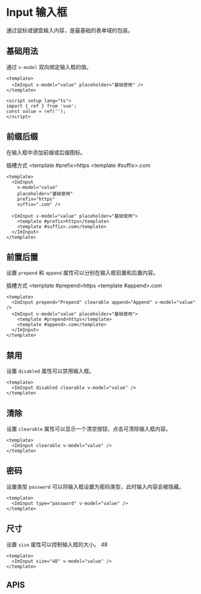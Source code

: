 # Input 输入框

通过鼠标或键盘输入内容，是最基础的表单域的包装。

## 基础用法

<script setup lang="ts">
import { ref } from 'vue';
const value = ref('');
const input = ref(null);
</script>

通过 `v-model` 双向绑定输入框的值。

<ImInput v-model="value" placeholder="基础使用" />

```vue
<template>
  <ImInput v-model="value" placeholder="基础使用" />
</template>

<script setup lang="ts">
import { ref } from 'vue';
const value = ref('');
</script>
```

## 前缀后缀

在输入框中添加前缀或后缀图标。

<ImInput v-model="value" placeholder="基础使用" prefix="https" suffix=".com" />

插槽方式
<ImInput v-model="value" placeholder="基础使用">
<template #prefix>https</template>
<template #suffix>.com</template>
</ImInput>

```vue
<template>
  <ImInput
    v-model="value"
    placeholder="基础使用"
    prefix="https"
    suffix=".com" />

  <ImInput v-model="value" placeholder="基础使用">
    <template #prefix>https</template>
    <template #suffix>.com</template>
  </ImInput>
</template>
```

## 前置后置

设置 `prepend` 和 `append` 属性可以分别在输入框前置和后置内容。

<ImInput prepend="Prepend" clearable append="Append" v-model="value" />

插槽方式
<ImInput v-model="value" placeholder="基础使用">
<template #prepend>https</template>
<template #append>.com</template>
</ImInput>

```vue
<template>
  <ImInput prepend="Prepend" clearable append="Append" v-model="value" />
  <ImInput v-model="value" placeholder="基础使用">
    <template #prepend>https</template>
    <template #append>.com</template>
  </ImInput>
</template>
```

## 禁用

设置 `disabled` 属性可以禁用输入框。

<ImInput disabled clearable  v-model="value" />

```vue
<template>
  <ImInput disabled clearable v-model="value" />
</template>
```

## 清除

设置 `clearable` 属性可以显示一个清空按钮，点击可清除输入框内容。

<ImInput clearable v-model="value" />

```vue
<template>
  <ImInput clearable v-model="value" />
</template>
```

## 密码

设置类型 `password` 可以将输入框设置为密码类型，此时输入内容会被隐藏。

<ImInput type="password" v-model="value" />

```vue
<template>
  <ImInput type="password" v-model="value" />
</template>
```

## 尺寸

设置 `size` 属性可以控制输入框的大小。 48

<ImInput size="48" v-model="value" />

```vue
<template>
  <ImInput size="48" v-model="value" />
</template>
```

## APIS
